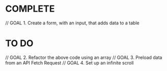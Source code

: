# COMPLETE

// GOAL 1. Create a form, with an input, that adds data to a table

# TO DO

// GOAL 2. Refactor the above code using an array
// GOAL 3. Preload data from an API Fetch Request
// GOAL 4. Set up an infinite scroll
